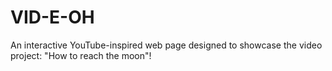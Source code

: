 # VID-E-OH
An interactive YouTube-inspired web page designed to showcase the video project: "How to reach the moon"!
